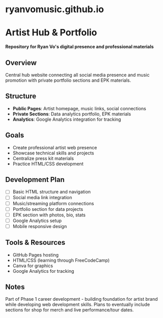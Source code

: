# ryanvomusic.github.io

# Artist Hub & Portfolio

**Repository for Ryan Vo's digital presence and professional materials**

## Overview
Central hub website connecting all social media presence and music promotion with private portfolio sections and EPK materials.

## Structure
- **Public Pages**: Artist homepage, music links, social connections
- **Private Sections**: Data analytics portfolio, EPK materials
- **Analytics**: Google Analytics integration for tracking

## Goals
- Create professional artist web presence
- Showcase technical skills and projects
- Centralize press kit materials
- Practice HTML/CSS development

## Development Plan
- [ ] Basic HTML structure and navigation
- [ ] Social media link integration
- [ ] Music/streaming platform connections
- [ ] Portfolio section for data projects
- [ ] EPK section with photos, bio, stats
- [ ] Google Analytics setup
- [ ] Mobile responsive design

## Tools & Resources
- GitHub Pages hosting
- HTML/CSS (learning through FreeCodeCamp)
- Canva for graphics
- Google Analytics for tracking

## Notes
Part of Phase 1 career development - building foundation for artist brand while developing web development skills.
Plans to eventually include sections for shop for merch and live performance/tour dates.
